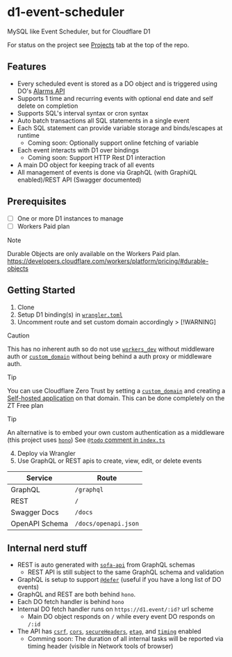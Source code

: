 # d1-event-scheduler

MySQL like Event Scheduler, but for Cloudflare D1

For status on the project see [Projects](/projects) tab at the top of the repo.

## Features

-   Every scheduled event is stored as a DO object and is triggered using DO's [Alarms API](https://developers.cloudflare.com/durable-objects/api/alarms/)
-   Supports 1 time and recurring events with optional end date and self delete on completion
-   Supports SQL's interval syntax or cron syntax
-   Auto batch transactions all SQL statements in a single event
-   Each SQL statement can provide variable storage and binds/escapes at runtime
    -   Coming soon: Optionally support online fetching of variable
-   Each event interacts with D1 over bindings
    -   Coming soon: Support HTTP Rest D1 interaction
-   A main DO object for keeping track of all events
-   All management of events is done via GraphQL (with GraphiQL enabled)/REST API (Swagger documented)

## Prerequisites

-   [ ] One or more D1 instances to manage
-   [ ] Workers Paid plan

> [!NOTE]
> Durable Objects are only available on the Workers Paid plan.
> https://developers.cloudflare.com/workers/platform/pricing/#durable-objects

## Getting Started

1.  Clone
2.  Setup D1 binding(s) in [`wrangler.toml`](wrangler.toml#L12)
3.  Uncomment route and set custom domain accordingly > [!WARNING]

> [!CAUTION]
> This has no inherent auth so do not use [`workers_dev`](wrangler.toml#L5) without middleware auth or [`custom_domain`](wrangler.toml#L6) without being behind a auth proxy or middleware auth.

> [!TIP]
> You can use Cloudflare Zero Trust by setting a [`custom_domain`](wrangler.toml#L6) and creating a [Self-hosted application](https://developers.cloudflare.com/cloudflare-one/applications/configure-apps/self-hosted-apps/) on that domain.
> This can be done completely on the ZT Free plan

> [!TIP]
> An alternative is to embed your own custom authentication as a middleware (this project uses [`hono`](https://hono.dev/))
> See [`@todo` comment in `index.ts`](src/index.ts#L34)

4.  Deploy via Wrangler
5.  Use GraphQL or REST apis to create, view, edit, or delete events

| Service        | Route                |
| -------------- | -------------------- |
| GraphQL        | `/graphql`           |
| REST           | `/`                  |
| Swagger Docs   | `/docs`              |
| OpenAPI Schema | `/docs/openapi.json` |

## Internal nerd stuff

-   REST is auto generated with [`sofa-api`](https://the-guild.dev/graphql/sofa-api) from GraphQL schemas
    -   REST API is still subject to the same GraphQL schema and validation
-   GraphQL is setup to support [`@defer`](https://graphql.org/blog/2020-12-08-improving-latency-with-defer-and-stream-directives/) (useful if you have a long list of DO events)
-   GraphQL and REST are both behind `hono`.
-   Each DO fetch handler is behind `hono`
-   Internal DO fetch handler runs on `https://d1.event/:id?` url scheme
    -   Main DO object responds on `/` while every event DO responds on `/:id`
-   The API has [`csrf`](https://hono.dev/middleware/builtin/csrf), [`cors`](https://hono.dev/middleware/builtin/cors), [`secureHeaders`](https://hono.dev/middleware/builtin/secure-headers), [`etag`](https://hono.dev/middleware/builtin/etag), and [`timing`](https://hono.dev/middleware/builtin/timing) enabled
    -   Comming soon: The duration of all internal tasks will be reported via timing header (visible in Network tools of browser)
